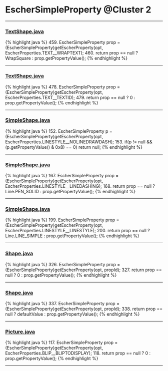 # EscherSimpleProperty @Cluster 2

***

### [TextShape.java](https://searchcode.com/codesearch/view/97394395/)
{% highlight java %}
459. EscherSimpleProperty prop = (EscherSimpleProperty)getEscherProperty(opt, EscherProperties.TEXT__WRAPTEXT);
460. return prop == null ? WrapSquare : prop.getPropertyValue();
{% endhighlight %}

***

### [TextShape.java](https://searchcode.com/codesearch/view/97394395/)
{% highlight java %}
478. EscherSimpleProperty prop = (EscherSimpleProperty)getEscherProperty(opt, EscherProperties.TEXT__TEXTID);
479. return prop == null ? 0 : prop.getPropertyValue();
{% endhighlight %}

***

### [SimpleShape.java](https://searchcode.com/codesearch/view/97394265/)
{% highlight java %}
152. EscherSimpleProperty p = (EscherSimpleProperty)getEscherProperty(opt, EscherProperties.LINESTYLE__NOLINEDRAWDASH);
153. if(p != null && (p.getPropertyValue() & 0x8) == 0) return null;
{% endhighlight %}

***

### [SimpleShape.java](https://searchcode.com/codesearch/view/97394265/)
{% highlight java %}
167. EscherSimpleProperty prop = (EscherSimpleProperty)getEscherProperty(opt, EscherProperties.LINESTYLE__LINEDASHING);
168. return prop == null ? Line.PEN_SOLID : prop.getPropertyValue();
{% endhighlight %}

***

### [SimpleShape.java](https://searchcode.com/codesearch/view/97394265/)
{% highlight java %}
199. EscherSimpleProperty prop = (EscherSimpleProperty)getEscherProperty(opt, EscherProperties.LINESTYLE__LINESTYLE);
200. return prop == null ? Line.LINE_SIMPLE : prop.getPropertyValue();
{% endhighlight %}

***

### [Shape.java](https://searchcode.com/codesearch/view/97394276/)
{% highlight java %}
326. EscherSimpleProperty prop = (EscherSimpleProperty)getEscherProperty(opt, propId);
327. return prop == null ? 0 : prop.getPropertyValue();
{% endhighlight %}

***

### [Shape.java](https://searchcode.com/codesearch/view/97394276/)
{% highlight java %}
337. EscherSimpleProperty prop = (EscherSimpleProperty)getEscherProperty(opt, propId);
338. return prop == null ? defaultValue : prop.getPropertyValue();
{% endhighlight %}

***

### [Picture.java](https://searchcode.com/codesearch/view/97394307/)
{% highlight java %}
117. EscherSimpleProperty prop = (EscherSimpleProperty)getEscherProperty(opt, EscherProperties.BLIP__BLIPTODISPLAY);
118. return prop == null ? 0 : prop.getPropertyValue();
{% endhighlight %}

***

